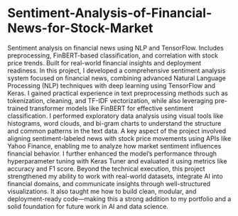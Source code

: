 # Sentiment-Analysis-of-Financial-News-for-Stock-Market
Sentiment analysis on financial news using NLP and TensorFlow. Includes preprocessing, FinBERT-based classification, and correlation with stock price trends. Built for real-world financial insights and deployment readiness.
In this project, I developed a comprehensive sentiment analysis system focused on financial news, combining advanced Natural Language Processing (NLP) techniques with deep learning using TensorFlow and Keras. I gained practical experience in text preprocessing methods such as tokenization, cleaning, and TF-IDF vectorization, while also leveraging pre-trained transformer models like FinBERT for effective sentiment classification. I performed exploratory data analysis using visual tools like histograms, word clouds, and bi-gram charts to understand the structure and common patterns in the text data. A key aspect of the project involved aligning sentiment-labeled news with stock price movements using APIs like Yahoo Finance, enabling me to analyze how market sentiment influences financial behavior. I further enhanced the model’s performance through hyperparameter tuning with Keras Tuner and evaluated it using metrics like accuracy and F1 score. Beyond the technical execution, this project strengthened my ability to work with real-world datasets, integrate AI into financial domains, and communicate insights through well-structured visualizations. It also taught me how to build clean, modular, and deployment-ready code—making this a strong addition to my portfolio and a solid foundation for future work in AI and data science.

